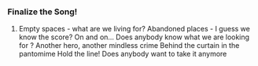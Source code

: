 ### Finalize the Song!
1. Empty spaces - what are we living for?
Abandoned places - I
guess we know the score?
On and on...
Does anybody know what
we are looking for ?
Another hero, another mindless crime
Behind the curtain in the pantomime
Hold the line!
Does anybody want to take it anymore
